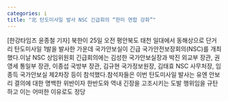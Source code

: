 ```yaml
---
categories: i
title: "北 탄도미사일 발사 NSC 긴급회의 “한미 연합 강화”"
---
```

[한강타임즈 윤종철 기자] 북한이 25일 오전 평안북도 태천 일대에서 동해상으로 단거리 탄도미사일 1발을 발사한 가운데 국가안보실이 긴급 국가안전보장회의(NSC)를 개최했다.이날 NSC 상임위원회 긴급회의에는 김성한 국가안보실장과 박진 외교부 장관, 권영세 통일부 장관, 이종섭 국방부 장관, 김규현 국가정보원장, 김태효 NSC 사무처장, 임종득 국가안보실 제2차장 등이 참석했다.참석자들은 이번 탄도미사일 발사는 유엔 안보리 결의에 대한 명백한 위반이자 한반도와 역내 긴장을 고조시키는 도발 행위임을 규탄하고 이는 어떠한 이유로도 정당